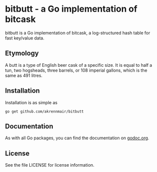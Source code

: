 # bitbutt - a Go implementation of bitcask

bitbutt is a Go implementation of bitcask, a log-structured hash table for fast 
key/value data.

## Etymology

A butt is a type of English beer cask of a specific size. It is equal to half a 
tun, two hogsheads, three barrels, or 108 imperial gallons, which is the same 
as 491 litres.

## Installation

Installation is as simple as 

	go get github.com/akrennmair/bitbutt

## Documentation

As with all Go packages, you can find the documentation on 
[godoc.org](http://godoc.org/github.com/akrennmair/bitbutt).

## License

See the file LICENSE for license information.
